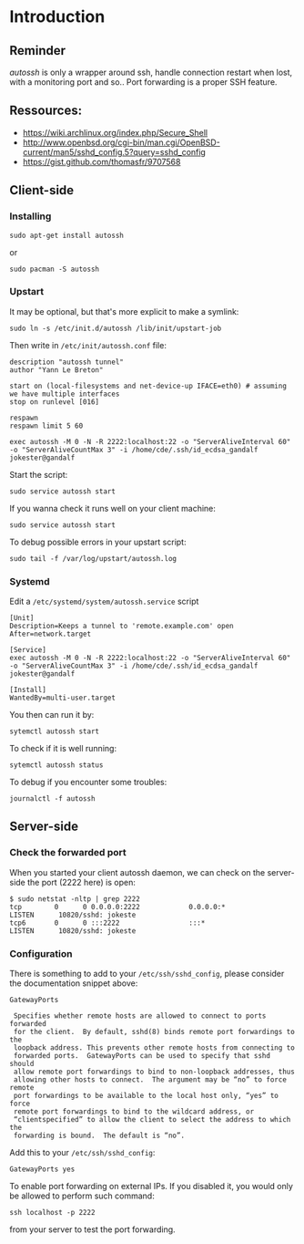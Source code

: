 # Introduction

## Reminder

*autossh* is only a wrapper around ssh, handle connection restart when lost, with a monitoring port and so.. Port forwarding is a proper SSH feature.

## Ressources:

* https://wiki.archlinux.org/index.php/Secure_Shell
* http://www.openbsd.org/cgi-bin/man.cgi/OpenBSD-current/man5/sshd_config.5?query=sshd_config
* https://gist.github.com/thomasfr/9707568

## Client-side

### Installing

	sudo apt-get install autossh

or

	sudo pacman -S autossh

### Upstart 

It may be optional, but that's more explicit to make a symlink:

	sudo ln -s /etc/init.d/autossh /lib/init/upstart-job

Then write in `/etc/init/autossh.conf` file:

	description "autossh tunnel"
	author "Yann Le Breton"

	start on (local-filesystems and net-device-up IFACE=eth0) # assuming we have multiple interfaces
	stop on runlevel [016]

	respawn
	respawn limit 5 60

	exec autossh -M 0 -N -R 2222:localhost:22 -o "ServerAliveInterval 60" -o "ServerAliveCountMax 3" -i /home/cde/.ssh/id_ecdsa_gandalf jokester@gandalf

Start the script:

	sudo service autossh start

If you wanna check it runs well on your client machine:

	sudo service autossh start

To debug possible errors in your upstart script:
	
	sudo tail -f /var/log/upstart/autossh.log

### Systemd

Edit a `/etc/systemd/system/autossh.service` script

	[Unit]
	Description=Keeps a tunnel to 'remote.example.com' open
	After=network.target
	 
	[Service]
	exec autossh -M 0 -N -R 2222:localhost:22 -o "ServerAliveInterval 60" -o "ServerAliveCountMax 3" -i /home/cde/.ssh/id_ecdsa_gandalf jokester@gandalf
	 
	[Install]
	WantedBy=multi-user.target

You then can run it by:

	sytemctl autossh start

To check if it is well running:

	sytemctl autossh status

To debug if you encounter some troubles:

	journalctl -f autossh

## Server-side

### Check the forwarded port

When you started your client autossh daemon, we can check on the server-side the port (2222 here) is open:

	$ sudo netstat -nltp | grep 2222
	tcp        0      0 0.0.0.0:2222            0.0.0.0:*               LISTEN      10820/sshd: jokeste 
	tcp6       0      0 :::2222                 :::*                    LISTEN      10820/sshd: jokeste

### Configuration

There is something to add to your `/etc/ssh/sshd_config`, please consider the documentation snippet above:

	GatewayPorts

	 Specifies whether remote hosts are allowed to connect to ports forwarded 
	 for the client.  By default, sshd(8) binds remote port forwardings to the
	 loopback address. This prevents other remote hosts from connecting to 
	 forwarded ports.  GatewayPorts can be used to specify that sshd should 
	 allow remote port forwardings to bind to non-loopback addresses, thus 
	 allowing other hosts to connect.  The argument may be “no” to force remote 
	 port forwardings to be available to the local host only, “yes” to force 
	 remote port forwardings to bind to the wildcard address, or
	 “clientspecified” to allow the client to select the address to which the 
	 forwarding is bound.  The default is “no”.

Add this to your `/etc/ssh/sshd_config`:

	GatewayPorts yes

To enable port forwarding on external IPs.
If you disabled it, you would only be allowed to perform such command:

	ssh localhost -p 2222

from your server to test the port forwarding.
